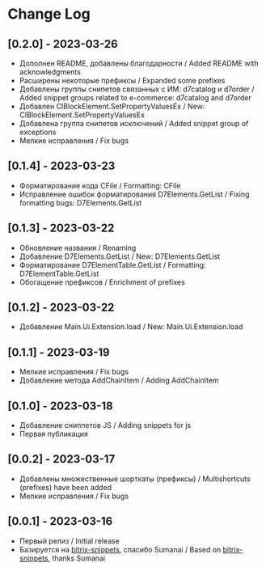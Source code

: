 # Change Log

## [0.2.0] - 2023-03-26

- Дополнен README, добавлены благодарности / Added README with acknowledgments
- Расширены некоторые префиксы / Expanded some prefixes
- Добавлены группы снипетов связанных с ИМ: d7catalog и d7order / Added snippet groups related to e-commerce: d7catalog and d7order
- Добавлен CIBlockElement.SetPropertyValuesEx / New: CIBlockElement.SetPropertyValuesEx
- Добавлена группа снипетов исключений /  Added snippet group of exceptions
- Мелкие исправления / Fix bugs

## [0.1.4] - 2023-03-23

- Форматирование кода CFile / Formatting: CFile
- Исправление ошибок форматирования D7Elements.GetList / Fixing formatting bugs: D7Elements.GetList

## [0.1.3] - 2023-03-22

- Обновление названия / Renaming
- Добавление D7Elements.GetList / New: D7Elements.GetList
- Форматирование D7ElementTable.GetList / Formatting: D7ElementTable.GetList
- Обогащение префиксов / Enrichment of prefixes

## [0.1.2] - 2023-03-22

- Добавление Main.Ui.Extension.load / New: Main.Ui.Extension.load

## [0.1.1] - 2023-03-19

- Мелкие исправления / Fix bugs
- Добавление метода AddChainItem / Adding AddChainItem

## [0.1.0] - 2023-03-18

- Добавление сниппетов JS / Adding snippets for js
- Первая публикация

## [0.0.2] - 2023-03-17

- Добавлены множественные шорткаты (префиксы) / Multishortcuts (prefixes)  have been added
- Мелкие исправления / Fix bugs

## [0.0.1] - 2023-03-16

- Первый релиз / Initial release
- Базируется на [bitrix-snippets](https://marketplace.visualstudio.com/items?itemName=sumanai.bitrix-snippet), спасибо Sumanai / Based on [bitrix-snippets](https://marketplace.visualstudio.com/items?itemName=sumanai.bitrix-snippet), thanks Sumanai